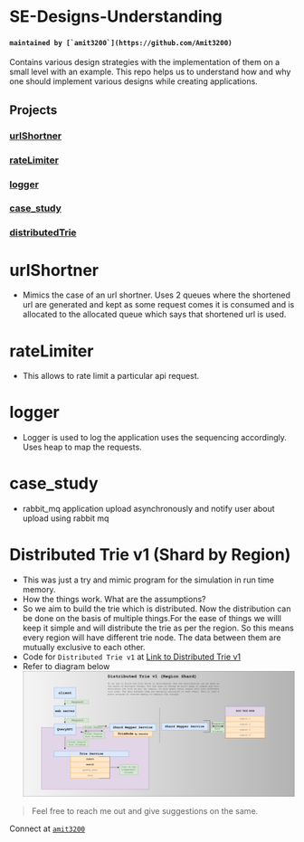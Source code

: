# SE-Designs-Understanding
#### ```maintained by [`amit3200`](https://github.com/Amit3200)```
Contains various design strategies with the implementation of them on a small level with an example. This repo helps us to understand how and why one should implement various designs while creating applications.

## Projects
 ### [urlShortner](https://github.com/Amit3200/SE-Designs-Understanding/tree/master/python/examples/urlShortner/v1)
 ### [rateLimiter](https://github.com/Amit3200/SE-Designs-Understanding/tree/master/python/examples/rateLimiter/v1)
 ### [logger](https://github.com/Amit3200/SE-Designs-Understanding/tree/master/python/examples/logger/v1)
 ### [case_study](https://github.com/Amit3200/SE-Designs-Understanding/tree/master/python/examples/case_study/study1)
 ### [distributedTrie](https://github.com/Amit3200/SE-Designs-Understanding/tree/master/python/examples/distributedTrie/v1)


# urlShortner
 * Mimics the case of an url shortner. Uses 2 queues where the shortened url are generated and kept as some request comes it is consumed and is allocated  to the allocated queue which says that shortened url is used.

# rateLimiter
 * This allows to rate limit a particular api request.

# logger
 * Logger is used to log the application uses the sequencing accordingly. Uses heap to map the requests.

# case_study
 * rabbit_mq application upload asynchronously and notify user about upload using rabbit mq

# Distributed Trie v1 (Shard by Region)
 * This was just a try and mimic program for the simulation in run time memory.
 * How the things work. What are the assumptions?
 * So we aim to build the trie which is distributed. Now the distribution can be done on the basis of multiple things.For the ease of things we willl keep it simple and will distribute the trie as per the region. So this means every region will have different trie node. The data between them are mutually exclusive to each other.
 * Code for `Distributed Trie v1` at [Link to Distributed Trie v1](https://github.com/Amit3200/SE-Designs-Understanding/blob/master/python/examples/distributedTrie/v1/distributedTrieV1.png)
 * Refer to diagram below
![Alt text](python/examples/distributedTrie/v1/distributedTrieV1.png?raw=true "Distributed Trie v1")


> Feel free to reach me out and give suggestions on the same.


Connect at [`amit3200`](https://github.com/Amit3200)
